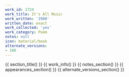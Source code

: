 ```yaml
---
work_id: 1724
work_title: It's All Music
work_written: '1980'
written_date: exact
work_collected: 'yes'
work_category: Poem
notes: null
icon: material/book
alternate_versions:
- 186
---
```


{{ section_title() }}
{{ work_info() }}
{{ notes_section() }}
{{ appearances_section() }}
{{ alternate_versions_section() }}